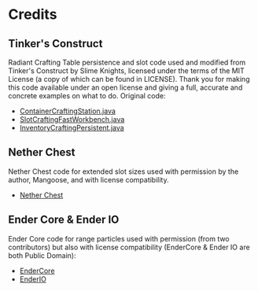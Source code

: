 # Credits

## Tinker's Construct

Radiant Crafting Table persistence and slot code used and modified from Tinker's Construct by Slime Knights, licensed under the terms of the MIT License (a copy of which can be found in LICENSE). Thank you for making this code available under an open license and giving a full, accurate and concrete examples on what to do. Original code:

- [ContainerCraftingStation.java](https://github.com/SlimeKnights/TinkersConstruct/blob/1.12/src/main/java/slimeknights/tconstruct/tools/common/inventory/ContainerCraftingStation.java)
- [SlotCraftingFastWorkbench.java](https://github.com/SlimeKnights/TinkersConstruct/blob/1.12/src/main/java/slimeknights/tconstruct/tools/common/inventory/SlotCraftingFastWorkbench.java)
- [InventoryCraftingPersistent.java](https://github.com/SlimeKnights/TinkersConstruct/blob/1.12/src/main/java/slimeknights/tconstruct/shared/inventory/InventoryCraftingPersistent.java)

## Nether Chest

Nether Chest code for extended slot sizes used with permission by the author, Mangoose, and with license compatibility.

- [Nether Chest](https://github.com/the-realest-stu/Nether-Chest)

## Ender Core & Ender IO

Ender Core code for range particles used with permission (from two contributors) but also with license compatibility (EnderCore & Ender IO are both Public Domain):

- [EnderCore](https://github.com/SleepyTrousers/EnderCore)
- [EnderIO](https://github.com/SleepyTrousers/EnderIO/)